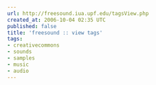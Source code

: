 ```yaml
---
url: http://freesound.iua.upf.edu/tagsView.php
created_at: 2006-10-04 02:35 UTC
published: false
title: 'freesound :: view tags'
tags:
- creativecommons
- sounds
- samples
- music
- audio
---
```



